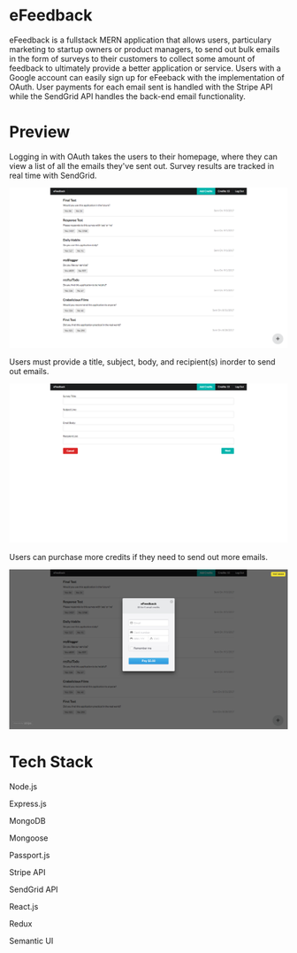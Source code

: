 # eFeedback

eFeedback is a fullstack MERN application that allows users, particulary marketing to startup owners or product managers, to send out bulk emails in the form of surveys to their customers to collect some amount of feedback to ultimately provide a better application or service. Users with a Google account can easily sign up for eFeeback with the implementation of OAuth. User payments for each email sent is handled with the Stripe API while the SendGrid API handles the back-end email functionality.

# Preview

Logging in with OAuth takes the users to their homepage, where they can view a list of all the emails they've sent out. Survey results are tracked in real time with SendGrid.

![](/github_eFeedback_surveys.png)

Users must provide a title, subject, body, and recipient(s) inorder to send out emails.

![](/github_eFeedback_form.png)

Users can purchase more credits if they need to send out more emails.

![](/github_eFeedback_stripe.png)


# Tech Stack

Node.js

Express.js

MongoDB

Mongoose

Passport.js

Stripe API

SendGrid API

React.js

Redux

Semantic UI
